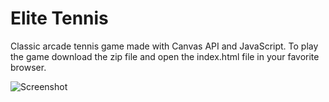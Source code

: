 # Elite Tennis
Classic arcade tennis game made with Canvas API and JavaScript.
To play the game download the zip file and open the index.html file in your favorite browser. 

![Screenshot](http://s20.postimg.org/wswgpg4zh/Tennis_Game_New.png "Screenshot of project")
